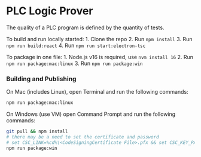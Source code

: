 # PLC Logic Prover
The quality of a PLC program is defined by the quantity of tests.

To build and run locally started:
    1. Clone the repo
    2. Run `npm install`
    3. Run `npm run build:react`
    4. Run `npm run start:electron-tsc`


To package in one file:
    1. Node.js v16 is required, use `nvm install 16`
    2. Run `npm run package:mac:linux`
    3. Run `npm run package:win`


### Building and Publishing
On Mac (includes Linux), open Terminal and run the following commands:
```bash
npm run package:mac:linux
```

On Windows (use VM) open Command Prompt and run the following commands:
```bash
git pull && npm install
# there may be a need to set the certificate and password
# set CSC_LINK=%cd%\<CodeSigningCertificate File>.pfx && set CSC_KEY_PASSWORD=password
npm run package:win
```
    
